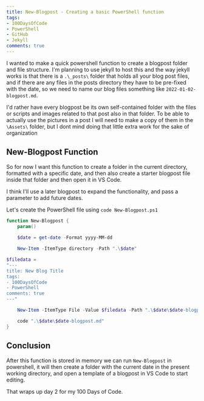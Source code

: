 ```yaml
---
title: New-Blogpost - Creating a basic PowerShell function
tags:
- 100DaysOfCode
- PowerShell
- GitHub
- Jekyll
comments: true
---
```


I wanted to make a quick powershell function to create a blogpost folder and file structure.  I'm planning to use jekyll to host this and the way jekyll works is that there is a `.\_posts\` folder that holds all your blog post files, and if there are any files in the posts directory they have to be pre-fixed with the date, so we need to name our blog files something like `2022-01-02-blogpost.md`.  

I'd rather have every blogpost be its own self-contained folder with the files or scripts and images related to that post also in that folder. To be able to actually use the pictures in a post I will need to make a copy of them in the `\Assets\` folder, but I dont mind doing that little extra work for the sake of organization

## New-Blogpost Function

So for now I want this function to create a folder in the current directory, formatted with a specific date, and then also create a starter blogpost file inside that folder and then open it in VS Code.

I think I'll use a later blogpost to expand the functionality, and pass a parameter to add future dates.

Let's create the PowerShell file using `code New-Blogpost.ps1`

```powershell
function New-Blogpost {
    param()
    
    $date = get-date -Format yyyy-MM-dd

    New-Item -ItemType directory -Path ".\$date"

$filedata = 
"---
title: New Blog Title
tags:
- 100DaysOfCode
- PowerShell
comments: true
---"

    New-Item -ItemType File -Value $filedata -Path ".\$date\$date-blogpost.md"

    code ".\$date\$date-blogpost.md"
}
```

## Conclusion

After this function is stored in memory we can run `New-Blogpost` in powershell, it will then create a folder with the current date in the present working directory, and open a template of a blogpost in VS Code to start editing.

That wraps up day 2 for my 100 Days of Code.
